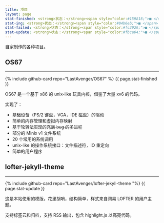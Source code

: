 ```yaml
---
title: 项目
layout: page
stat-finished: <strong>状态：</strong><span style="color:#159818;">■ </span> 已完成
stat-ing: <strong>状态：</strong><span style="color:#84b6eb;">■ </span> 进行中
stat-failed: <strong>状态：</strong><span style="color:#fc2929;">■ </span> 已弃坑
stat-update: <strong>状态：</strong><span style="color:#fbca04;">■ </span> 保持更新
---
```


自家制作的各种项目。
## OS67
<hr>
{% include github-card repo="LastAvenger/OS67" %}
{{ page.stat-finished }}

OS67 是一个基于 x86 的 unix-like 玩具内核，借鉴了大量 xv6 的代码。

实现了：

* 基础设备（PS/2 键盘，VGA，IDE 磁盘）的驱动
* 简单的内存管理和虚拟内存映射
* 基于轮转法实现的~~充满 bug 的~~多进程
* 部分的 Minix v1 文件系统
* 20 个常用的系统调用
* unix-like 的操作系统接口：文件描述符，IO 重定向
* 简单的用户程序

## lofter-jekyll-theme
<hr>
{% include github-card repo="LastAvenger/lofter-jekyll-theme "%}
{{ page.stat-update }}

这是本站使用的模版，花里胡哨，结构简单，样式来自网易 LOFTER 的用户主题。

支持标签云和归档，支持 RSS 输出，包含 highlight.js 以高亮代码。
